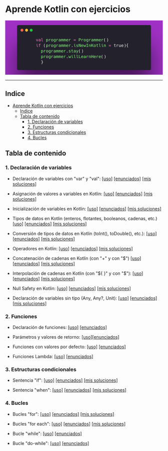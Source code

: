 # Aprende Kotlin con ejercicios

![banner](/banner.png)

  ----

## Indice

- [Aprende Kotlin con ejercicios](#aprende-kotlin-con-ejercicios)
  - [Indice](#indice)
  - [Tabla de contenido](#tabla-de-contenido)
    - [1. Declaración de variables](#1-declaración-de-variables)
    - [2. Funciones](#2-funciones)
    - [3. Estructuras condicionales](#3-estructuras-condicionales)
    - [4. Bucles](#4-bucles)
   

## Tabla de contenido

### 1. Declaración de variables


* Declaración de variables con "var" y "val":  [[uso]](/1_declaracion_variables/1_declaracion_variables_val_var.md)
[[enunciados]](/1_declaracion_variables/1_enunciados/1_declaracion_variables_val_var.md) [[mis soluciones]](/soluciones/1_declaracion_variables/1_declaracion_variables_val_var.md)


* Asignación de valores a variables en Kotlin: [[uso]](/1_declaracion_variables/2_asignacion_variables.md) [[enunciados]](/1_declaracion_variables/1_enunciados/1_declaracion_variables_val_var.md) [[mis soluciones]](/soluciones/1_declaracion_variables/2_asignacion_variables.md)


* Inicialización de variables en Kotlin: [[uso]](/1_declaracion_variables/3_inicializacion_variables.md) [[enunciados]](/1_declaracion_variables/1_enunciados/3_inicializacion_variables.md) [[mis soluciones]](/soluciones/1_declaracion_variables/3_inicializacion_variables.md)


* Tipos de datos en Kotlin (enteros, flotantes, booleanos, cadenas, etc.)[[uso]](/1_declaracion_variables/4_tipos_de_datos.md) [[enunciados]](/1_declaracion_variables/1_enunciados/4_tipos_de_datos.md) [[mis soluciones]](/soluciones/1_declaracion_variables/4_tipos_de_datos.md)


* Conversión de tipos de datos en Kotlin (toInt(), toDouble(), etc.): [[uso]](/1_declaracion_variables/5_conversion_tipos.md) [[enunciados]](/1_declaracion_variables/1_enunciados/5_conversion_tipos.md) [[mis soluciones]](/soluciones/1_declaracion_variables/5_conversion_tipos.md)


* Operadores en Kotlin: [[uso]](/1_declaracion_variables/6_operadores.md) [[enunciados]](/1_declaracion_variables/1_enunciados/6_operadores.md) [[mis soluciones]](/soluciones/1_declaracion_variables/6_operadores.md)


* Concatenación de cadenas en Kotlin (con "+" y con "$") [[uso]](/1_declaracion_variables/7_concatenacion.md) [[enunciados]](/1_declaracion_variables/1_enunciados/7_concatenacion.md) [[mis soluciones]](/soluciones/1_declaracion_variables/7_concatenacion.md)


* Interpolación de cadenas en Kotlin (con "\${ }" y con "$"): [[uso]](/1_declaracion_variables/8_interpolacion.md) [[enunciados]](/1_declaracion_variables/1_enunciados/8_interpolacion.md) [[mis soluciones]](/soluciones/1_declaracion_variables/8_interpolacion.md)


* Null Safety en Kotlin: [[uso]](/1_declaracion_variables/9_null_safety.md) [[enunciados]](/1_declaracion_variables/1_enunciados/9_null_safety.md) [[mis soluciones]](/soluciones/1_declaracion_variables/9_null_safety.md)


* Declaración de  variables sin tipo (Any, Any?, Unit): [[uso]](/1_declaracion_variables/10_any.md) [[enunciados]](/1_declaracion_variables/1_enunciados/10_any.md) [[mis soluciones]](/soluciones/1_declaracion_variables/10_any.md)

### 2. Funciones

* Declaración de funciones: [[uso]](/2_funciones/1_declaracion.md) [[enunciados]](/2_funciones/1_declaracion.md)

* Parámetros y valores de retorno: [[uso]](/2_funciones/enunciados/2_parametros_retorno.md)[[enunciados]](/2_funciones/2_parametros_retorno.md)

* Funciones con valores por defecto: [[uso]](/2_funciones/3_valores_defecto.md) [[enunciados]](/2_funciones/enunciados/3_valores_defecto.md)

* Funciones Lambda: [[uso]](/2_funciones/4_lambda.md) [[enunciados]](/2_funciones/enunciados/4_labmda.md)

### 3. Estructuras condicionales

* Sentencia "if": [[uso]](/3_estructuras_condicionales/1_if.md) [[enunciados]](/3_estructuras_condicionales/enunciados/1_if.md) [[mis soluciones]](/soluciones/3_condicionales/1_if.md)


* Sentencia "when": [[uso]](/3_estructuras_condicionales/2_when.md) [[enunciados]](/3_estructuras_condicionales/enunciados/2_when.md) [[mis soluciones]](/soluciones/3_condicionales/2_when.md)

### 4. Bucles

* Bucles "for": [[uso]](/4_bucles/1_for.md) [[enunciados]](/4_bucles/enunciados/1_for.md) [[mis soluciones]](/soluciones/4_blucles/1_for.md)


* Bucles "for each": [[uso]](/4_bucles/2_for_each.md) [[enunciados]](/4_bucles/enunciados/2_for_each.md) [[mis soluciones]](/soluciones/4_blucles/2_for_each.md)


* Bucle "while": [[uso]](/4_bucles/3_while.md) [[enunciados]](/4_bucles/enunciados/3_while.md)


* Bucle "do-while": [[uso]](/4_bucles/4_do_while.md) [[enunciados]](/4_bucles/4_do_while.md)


